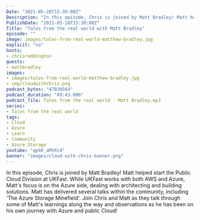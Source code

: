 ```yaml
---
Date: "2021-05-28T15:30:00Z"
Description: "In this episode, Chris is joined by Matt Bradley! Matt helped start the Public Cloud Division at UKFast. While UKFast works with both AWS and Azure, Matt's focus is on the Azure side, dealing with architecting and building solutions. Matt has delivered several talks within the community, including 'The Azure Storage Minefield'. Join Chris and Matt as they talk through some of Matt's learnings along the way and observations as he has been on his own journey with Azure and public Cloud!"
PublishDate: "2021-05-28T15:30:00Z"
Title: "Tales from the real world with Matt Bradley"
episode: ""
image: images/tales-from-real-world-matthew-bradley.jpg
explicit: "no"
hosts:
- chrisreddington
guests:
- mattbradley
images:
- images/tales-from-real-world-matthew-bradley.jpg
- img/cloudwithchris.png
podcast_bytes: "47830564"
podcast_duration: "49:43.000"
podcast_file: Tales from the real world - Matt Bradley.mp3
series:
- Tales from the real world
tags:
- Cloud
- Azure
- Learn
- Community
- Azure Storage
youtube: "qpkK_aMVXc4"
banner: "images/cloud-with-chris-banner.png"
---
```

In this episode, Chris is joined by Matt Bradley! Matt helped start the Public Cloud Division at UKFast. While UKFast works with both AWS and Azure, Matt's focus is on the Azure side, dealing with architecting and building solutions. Matt has delivered several talks within the community, including 'The Azure Storage Minefield'. Join Chris and Matt as they talk through some of Matt's learnings along the way and observations as he has been on his own journey with Azure and public Cloud!
